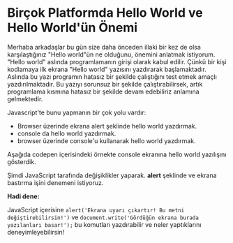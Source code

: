 # Birçok Platformda Hello World ve Hello World'ün Önemi

Merhaba arkadaşlar bu gün size daha önceden illaki bir kez de olsa karşılaştığınız "Hello world"ün ne olduğunu, önemini anlatmak istiyorum. "Hello world" aslında programlamanın girişi olarak kabul edilir. Çünkü bir kişi kodlamaya ilk ekrana "Hello world" yazısını yazdırarak başlamaktadır. Aslında bu yazı programın hatasız bir şekilde çalıştığını test etmek amaçlı yazdırılmaktadır. Bu yazıyı sorunsuz bir şekilde çalıştırabilirsek, artık programlama kısmına hatasız bir şekilde devam edebiliriz anlamına gelmektedir.

Javascript'te bunu yapmanın bir çok yolu vardır:

- Browser üzerinde ekrana alert şeklinde hello world yazdırmak.
- console da hello world yazdırmak.
- browser üzerinde console'u kullanarak hello world yazdırmak.


Aşağıda codepen içerisindeki örnekte console ekranına hello world yazılışını gösterdik.

Şimdi JavaScript tarafında değişiklikler yaparak. **alert** şeklinde ve ekrana bastırma işini denemeni istiyoruz.

**Hadi dene:**

JavaScript içerisine `alert('Ekrana uyarı çıkartır! Bu metni değiştirebilirsin!')` ve `document.write('Gördüğün ekrana burada yazılanları basar!');` bu komutları yazdırabilir ve neler yaptıklarını deneyimleyebilirsin!